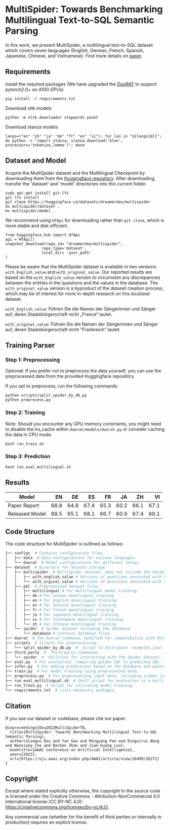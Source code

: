 # MultiSpider: Towards Benchmarking Multilingual Text-to-SQL Semantic Parsing
In this work, we present MultiSpider, a multilingual text-to-SQL dataset which covers seven languages (English, German, French, Spanish, Japanese, Chinese, and Vietnamese).
Find more details on [paper](https://arxiv.org/pdf/2212.13492.pdf).

## Requirements

Install the required packages (We have upgraded the [DuoRAT](https://github.com/ServiceNow/duorat) to support pytorch2.0+ on A100 GPUs)
```
pip install -r requirements.txt
```

Download nltk models
```
python -m nltk.downloader stopwords punkt
```

Download stanza models
```
langs=("en" "zh" "ja" "de" "fr" "es" "vi"); for lan in "${langs[@]}"; do python -c "import stanza; stanza.download('$lan', processors='tokenize,lemma')"; done
```

## Dataset and Model

Acquire the MultiSpider dataset and the Multilingual Checkpoint by downloading them from the [Huggingface repository](https://huggingface.co/datasets/dreamerdeo/multispider). After downloading, transfer the 'dataset' and 'model' directories into this current folder.

```
sudo apt-get install git-lfs
git lfs install
git clone https://huggingface.co/datasets/dreamerdeo/multispider
mv multispider/dataset .
mv multispider/model .
```
We recommend using `HfApi` for downloading rather than `git clone`, which is more stable and disk efficient.
```
from huggingface_hub import HfApi
api = HfApi()
snapshot_download(repo_id= "dreamerdeo/multispider", 
                repo_type='dataset',
                local_dir= 'your_path'
)
```

Please be aware that the MultiSpider dataset is available in two versions: `with_English_value` and `with_original_value`. Our reported results are based on the `with_English_value` version to circumvent any discrepancies between the entities in the questions and the values in the database. 
The `with_original_value` version is a byproduct of the dataset creation process, which may be of interest for more in-depth research on this localized dataset.

`with_English_value`: Führen Sie die Namen der Sängerinnen und Sänger auf, deren Staatsbürgerschaft nicht „France“ lautet.

`with_original_value`: Führen Sie die Namen der Sängerinnen und Sänger auf, deren Staatsbürgerschaft nicht "Frankreich" lautet.


## Training Parser

### Step 1: Preprocessing
Optional: If you prefer not to preprocess the data yourself, you can use the preprocessed data from the provided Huggingface repository.

If you opt to preprocess, run the following commands:

```
python scripts/split_spider_by_db.py
python preprocess.py
```

### Step 2: Training
Note: Should you encounter any GPU memory constraints, you might need to disable the lru_cache within `duorat/models/duorat.py` or consider caching the data in CPU mode.

```
bash run_train.sh
```

### Step 3: Prediction

```
bash run_eval_multilingual.sh
```

## Results

| Model |  EN | DE |  ES |  FR |  JA |  ZH |  VI | 
| --------- | -----: | -----: | ----: | ----: | ----: | ----: | ----: |
| Paper Report |  68.8 | 64.8 | 67.4 | 65.3 | 60.2 | 66.1 | 67.1 | 
| Released Model |  69.5 | 65.1 | 68.1 | 66.7 | 60.9 | 67.4 | 69.1 | 

## Code Structure

The code structure for MultiSpider is outlined as follows:
```bash
├── configs  # Contains configuration files.
│   ├── data  # Data configurations for various languages.
│   └── duorat  # Model configurations for different setups.
├── dataset  # Directory for dataset storage.
│   ├── multispider  # MultiSpider dataset, does not include the database.
│   │   ├── with_english_value # Versions of questions annotated with English values.
│   │   └── with_orginal_value # Versions of questions annotated with original, untranslated values.
│   ├── pkl  # Preprocessed dataset files.
│   │   ├── multilingual # For multilingual model training.
│   │   ├── de # For German monolingual training
│   │   ├── en # For English monolingual training
│   │   ├── es # For Spanish monolingual training
│   │   ├── fr # For French monolingual training
│   │   ├── ja # For Japanese monolingual training
│   │   ├── vi # For Vietnamese monolingual training
│   │   └── zh # For Chinese monolingual training
│   └── spider  # Spider dataset including the database.
│       └── database # Contains database files.
├── duorat  # The Duorat codebase, modified for compatibility with PyTorch 2.0+ and Stanza tokenizer.
├── scripts  # Scripts for preprocessing.
│   └── split_spider_by_db.py  #  Script to distribute `examples.json` and `tables.json` into each respective database directory.
├── third_party  #  Third-party codebases.
│   └── spider  #  Utilities for interacting with the Spider dataset, such as schema reading.
├── eval.py  # For evaluation, comparing golden SQL to predicted SQL.
├── infer.py  # For making predictions based on the database and question, given a model.
├── train.py  # For model training using preprocessed data.
├── preprocess.py  # For preprocessing input data, including schema linking.
├── run_eval_multilingual.sh  # Shell script for evaluation in a multilingual context.
├── run_train.py  # Script for initiating model training.
└── requirements.txt  # Lists necessary packages.
```

## Citation
If you use our dataset or codebase, please cite our paper:
```
@inproceedings{Dou2022MultiSpiderTB,
  title={MultiSpider: Towards Benchmarking Multilingual Text-to-SQL Semantic Parsing},
  author={Longxu Dou and Yan Gao and Mingyang Pan and Dingzirui Wang and Wanxiang Che and Dechen Zhan and Jian-Guang Lou},
  booktitle={AAAI Conference on Artificial Intelligence},
  year={2023},
  url={https://ojs.aaai.org/index.php/AAAI/article/view/26499/26271}
}
```

## Copyright
Except where stated explicitly otherwise, the copyright to the source code is licensed under the Creative Commons - Attribution-NonCommercial 4.0 International license (CC BY-NC 4.0): https://creativecommons.org/licenses/by-nc/4.0/.

Any commercial use (whether for the benefit of third parties or internally in production) requires an explicit license.